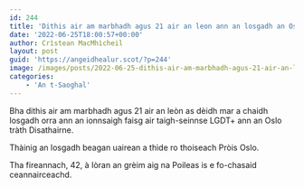 ```yaml
---
id: 244
title: 'Dithis air am marbhadh agus 21 air an leon ann an losgadh an Oslo'
date: '2022-06-25T18:00:57+00:00'
author: Crìstean MacMhìcheil
layout: post
guid: 'https://angeidhealur.scot/?p=244'
image: /images/posts/2022-06-25-dithis-air-am-marbhadh-agus-21-air-an-leon-ann-an-losgadh-an-oslo.webp
categories:
    - 'An t-Saoghal'
---
```


Bha dithis air am marbhadh agus 21 air an leòn as dèidh mar a chaidh losgadh orra ann an ionnsaigh faisg air taigh-seinnse LGDT+ ann an Oslo tràth Disathairne.

Thàinig an losgadh beagan uairean a thìde ro thoiseach Pròis Oslo.

Tha fireannach, 42, à Iòran an grèim aig na Poileas is e fo-chasaid ceannairceachd.
